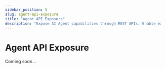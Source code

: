 ```yaml
---
sidebar_position: 5
slug: agent-api-exposure
title: "Agent API Exposure"
description: "Expose AI Agent capabilities through REST APIs. Enable external systems to invoke agent functions programmatically."
---
```


# Agent API Exposure

Coming soon...